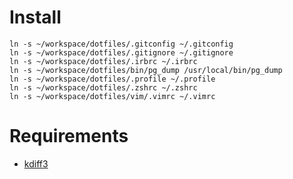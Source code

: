 # Install

    ln -s ~/workspace/dotfiles/.gitconfig ~/.gitconfig
    ln -s ~/workspace/dotfiles/.gitignore ~/.gitignore
    ln -s ~/workspace/dotfiles/.irbrc ~/.irbrc
    ln -s ~/workspace/dotfiles/bin/pg_dump /usr/local/bin/pg_dump
    ln -s ~/workspace/dotfiles/.profile ~/.profile
    ln -s ~/workspace/dotfiles/.zshrc ~/.zshrc
    ln -s ~/workspace/dotfiles/vim/.vimrc ~/.vimrc

# Requirements

* [kdiff3](http://sourceforge.net/projects/kdiff3/files/kdiff3/)
